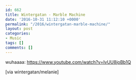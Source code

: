 ```yaml
---
id: 662
title: Wintergatan - Marble Machine
date: '2016-10-31 11:12:10 +0000'
permalink: "/2016/wintergatan-marble-machine/"
layout: post
categories:
- Music
tags: []
comments: []
---
```

wuhaaaa: <https://www.youtube.com/watch?v=IvUU8joBb1Q>

[via wintergatan/melanie]